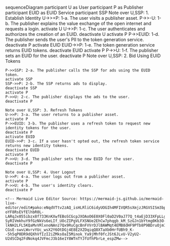   sequenceDiagram
    participant U as User
    participant P as Publisher
    participant EUID as EUID Service
    participant SSP
    Note over U,SSP: 1. Establish Identity
    U->>+P: 1-a. The user visits a publisher asset.
    P->>-U: 1-b. The publisher explains the value exchange of the open internet and requests a login.
    activate U
    U->>P: 1-c. The user authenticates and authorizes the creation of an EUID.
    deactivate U
    activate P
    P->>EUID: 1-d. The publisher sends the user's PII to the token generation service.
    deactivate P
    activate EUID
    EUID->>P: 1-e. The token generation service returns EUID tokens.
    deactivate EUID
    activate P
    P->>U: 1-f. The publisher sets an EUID for the user.
    deactivate P
    Note over U,SSP: 2. Bid Using EUID Tokens
  
    P->>SSP: 2-a. The publisher calls the SSP for ads using the EUID token.
    activate SSP
    SSP->>P: 2-b. The SSP returns ads to display.
    deactivate SSP
    activate P
    P->>U: 2-c. The publisher displays the ads to the user.
    deactivate P

    Note over U,SSP: 3. Refresh Tokens
    U->>P: 3-a. The user returns to a publisher asset.
    activate P
    P->>EUID: 3-b. The publisher uses a refresh token to request new identity tokens for the user.
    deactivate P
    activate EUID
    EUID->>P: 3-c. If a user hasn't opted out, the refresh token service returns new identity tokens.
    deactivate EUID
    activate P
    P->>U: 3-d. The publisher sets the new EUID for the user.
    deactivate P

    Note over U,SSP: 4. User Logout
    U->>P: 4-a. The user logs out from a publisher asset.
    activate P
    P->>U: 4-b. The user's identity clears.
    deactivate P

    <!-- Mermaid Live Editor Source: https://mermaid-js.github.io/mermaid-live-editor/edit#pako:eNqdVTtv2zAQ_isHLRliC6idyUOGIh4MFIVQR5sXmjzJRGVSISm3bpD_3iOpR21ZQZoskU_H73EP6jXhWmCySgAsvjSoOD5JVhp23Cmgv5oZJ7msmXKQA7OQWzTjV5l_lTX7StrDrffrfPPkU8L_LZqT5DjO2m6zGPyuHYI-oYF8RsEVfElhbR0L-LARqJx055ibzx8f733KnKXwfEBoSCGcpJXOAoO6E0X0Fl0aD2V0aJ77Q_t4aEjD33XFpLLgKHxiVYMU4gemSpJUhKiuUYFUDo1CB0wJML52NhBWupSqpWHcyRMjL_mgNUjl_0hlDWGSIU6JNqD5iDbyD0YR3CBzUitPz1SoYYsv8Jqh_50NRv0BTyqurVpUIlJ4IXfUwc0GnA4Rp3-SyRIVmkhuY9fGzNkVs6eLIf_UOcZIPgVLFXSNUe2EhCw7phqgb_kM_SzGJn1bYtmg0Kb3O-lkNH2LFL5KQaMvVRlxnoNAnz7Qx9RuCgcBnFVVrDJlBAWMqt4EMB8dHF9PTb8P9BDruOjm1UN1JfNw1DUhLU3ueWyrh5ko2qIbx0FzixVlt_jv1m2icssUfmBhkLZ2KFm_B8uLle3sENXU2k5P93K8yATq99G0_HHyCLzdVVD4C2R7lbQT97H5eHfSl76YG1rUaOrArLpzdGM4FKAbNwvwl5quV-CGsE-swvLWvrvYUc_wsX2Y6OtDGj4E8E2XZOqiqQ8XTaXb0HrfUBh9_K--5h5qP0DR9dQXhVfIzI2iZMksOaI5Minok_Ya9jMhf0fcJSt6JLvU-V2yU2-U2dSCDq2FdNokq4JVFmcJ3b16e1Y8WTnTYJfUfhPbrLe_espZMw-->
    
